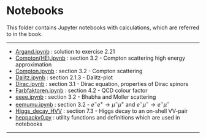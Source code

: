 # Notebooks

This folder contains Jupyter notebooks with calculations, which are referred to in the book.    

----
- [Argand.ipynb](Argand.ipynb) : solution to exercise 2.21
- [Compton(HE).ipynb](Compton(HE).ipynb) : section 3.2 - Compton scattering high energy approximation
- [Compton.ipynb](Compton.ipynb) : section 3.2 - Compton scattering
- [Dalitz.ipynb](Dalitz.ipynb) : section 2.1.3  - Dalitz-plot
- [Dirac.ipynb](Dirac.ipynb) : section 3.1 - Dirac equation, properties of Dirac spinors
- [Farbfaktoren.ipynb](Farbfaktoren.ipynb) : section 4.2 - QCD colour factor
- [eeee.ipynb](eeee.ipynb) : section 3.2 - Bhabha and Moller scattering
- [eemumu.ipynb](eemumu.ipynb) : section 3.2 - $e^- e^+ \to \mu^- \mu^+$ and $e^- \mu^- \to e^- \mu^-$
- [Higgs_decay_HVV](Higgs_decay_HVV.ipynb) : section 7.3 - Higgs decay to an on-shell VV-pair 
- [heppackv0.py](heppackv0.py) : utility functions and definitions which are used in notebooks  
----
